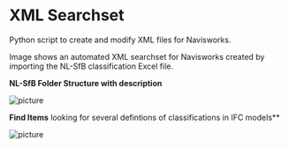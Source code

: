 # XML Searchset
Python script to create and modify XML files for Navisworks.

Image shows an automated XML searchset for Navisworks created by importing the NL-SfB classification Excel file.


**NL-SfB Folder Structure with description**

![picture](https://github.com/C-Claus/XML/blob/master/NLSfB_Searchset_Navisworks.png?raw=true)


**Find Items**
looking for several defintions of classifications in IFC models**

![picture](https://github.com/C-Claus/XML/blob/master/NLSfB_searchsets.png)


